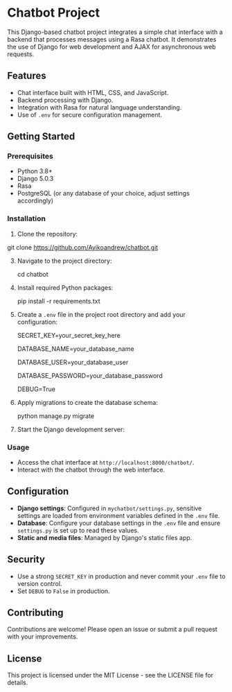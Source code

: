 # Chatbot Project

This Django-based chatbot project integrates a simple chat interface with a backend that processes messages using a Rasa chatbot. It demonstrates the use of Django for web development and AJAX for asynchronous web requests.

## Features

- Chat interface built with HTML, CSS, and JavaScript.
- Backend processing with Django.
- Integration with Rasa for natural language understanding.
- Use of `.env` for secure configuration management.

## Getting Started

### Prerequisites

- Python 3.8+
- Django 5.0.3
- Rasa
- PostgreSQL (or any database of your choice, adjust settings accordingly)

### Installation

1. Clone the repository:
   
  git clone https://github.com/Ayikoandrew/chatbot.git
  
3. Navigate to the project directory:
   
   cd chatbot
   
5. Install required Python packages:
   
   pip install -r requirements.txt
   
7. Create a `.env` file in the project root directory and add your configuration:
   
   SECRET_KEY=your_secret_key_here
   
   DATABASE_NAME=your_database_name
   
   DATABASE_USER=your_database_user
   
   DATABASE_PASSWORD=your_database_password
   
   DEBUG=True

8. Apply migrations to create the database schema:
   
   python manage.py migrate
9. Start the Django development server:
   
### Usage

- Access the chat interface at `http://localhost:8000/chatbot/`.
- Interact with the chatbot through the web interface.

## Configuration

- **Django settings**: Configured in `mychatbot/settings.py`, sensitive settings are loaded from environment variables defined in the `.env` file.
- **Database**: Configure your database settings in the `.env` file and ensure `settings.py` is set up to read these values.
- **Static and media files**: Managed by Django's static files app.

## Security

- Use a strong `SECRET_KEY` in production and never commit your `.env` file to version control.
- Set `DEBUG` to `False` in production.

## Contributing

Contributions are welcome! Please open an issue or submit a pull request with your improvements.

## License

This project is licensed under the MIT License - see the LICENSE file for details.
